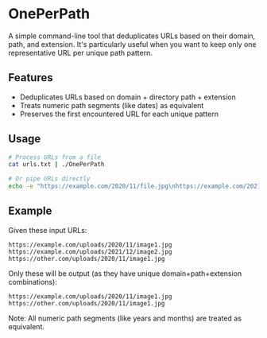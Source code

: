 # OnePerPath

A simple command-line tool that deduplicates URLs based on their domain, path, and extension. It's particularly useful when you want to keep only one representative URL per unique path pattern.

## Features

- Deduplicates URLs based on domain + directory path + extension
- Treats numeric path segments (like dates) as equivalent
- Preserves the first encountered URL for each unique pattern

## Usage

```bash
# Process URLs from a file
cat urls.txt | ./OnePerPath

# Or pipe URLs directly
echo -e "https://example.com/2020/11/file.jpg\nhttps://example.com/2021/12/other.jpg" | ./OnePerPath
```

## Example

Given these input URLs:
```
https://example.com/uploads/2020/11/image1.jpg
https://example.com/uploads/2021/12/image2.jpg
https://other.com/uploads/2020/11/image1.jpg
```

Only these will be output (as they have unique domain+path+extension combinations):
```
https://example.com/uploads/2020/11/image1.jpg
https://other.com/uploads/2020/11/image1.jpg
```

Note: All numeric path segments (like years and months) are treated as equivalent. 
